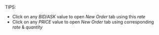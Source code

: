 TIPS:
* Click on any _BID/ASK_ value to open _New Order_ tab using this _rate_
* Click on any _PRICE_ value to open _New Order_ tab using corresponding _rate_ & _quantity_
